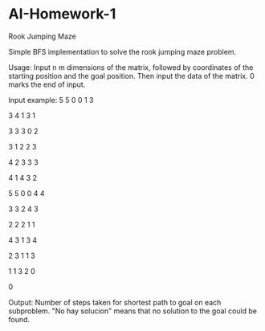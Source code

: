 # AI-Homework-1
Rook Jumping Maze

Simple BFS implementation to solve the rook jumping maze problem.

Usage: Input n m dimensions of the matrix, followed by coordinates of the starting position and the goal position. Then input the data of the matrix. 0 marks the end of input.

Input example: 
  5 5 0 0 1 3
  
  3 4 1 3 1
  
  3 3 3 0 2
  
  3 1 2 2 3
  
  4 2 3 3 3
  
  4 1 4 3 2
  
  5 5 0 0 4 4
  
  3 3 2 4 3
  
  2 2 2 1 1
  
  4 3 1 3 4
  
  2 3 1 1 3
  
  1 1 3 2 0
  
  0
  
Output: Number of steps taken for shortest path to goal on each subproblem. "No hay solucion" means that no solution to the goal could be found.
